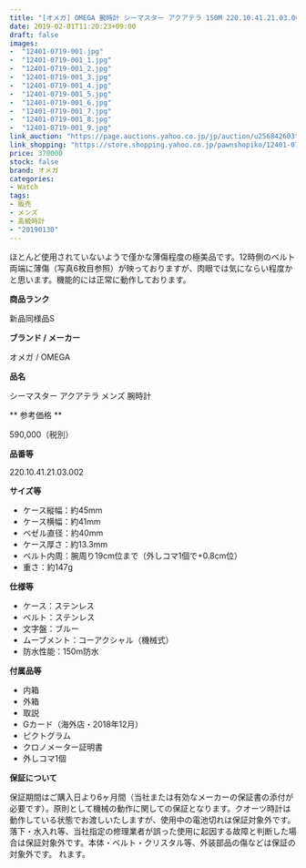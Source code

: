 ```yaml
---
title: "[オメガ] OMEGA 腕時計 シーマスター アクアテラ 150M 220.10.41.21.03.002 ブルー メンズ コーアクシャル 極美品"
date: 2019-02-01T11:20:23+09:00
draft: false
images:
-  "12401-0719-001.jpg"
-  "12401-0719-001_1.jpg"
-  "12401-0719-001_2.jpg"
-  "12401-0719-001_3.jpg"
-  "12401-0719-001_4.jpg"
-  "12401-0719-001_5.jpg"
-  "12401-0719-001_6.jpg"
-  "12401-0719-001_7.jpg"
-  "12401-0719-001_8.jpg"
-  "12401-0719-001_9.jpg"
link_auction: "https://page.auctions.yahoo.co.jp/jp/auction/u256842603"
link_shopping: "https://store.shopping.yahoo.co.jp/pawnshopiko/12401-0719-001.html"
price: 370000
stock: false
brand: オメガ
categories:
- Watch
tags:
- 販売
- メンズ
- 高級時計
- "20190130"
---
```

ほとんど使用されていないようで僅かな薄傷程度の極美品です。12時側のベルト両端に薄傷（写真6枚目参照）が映っておりますが、肉眼では気にならい程度かと思います。機能的には正常に動作しております。

**商品ランク**

新品同様品S

**ブランド / メーカー**

オメガ / OMEGA

**品名**

シーマスター アクアテラ メンズ 腕時計

** 参考価格 **

590,000（税別）

**品番等**

220.10.41.21.03.002

**サイズ等**

- ケース縦幅：約45mm
- ケース横幅：約41mm
- ベゼル直径：約40mm
- ケース厚さ：約13.3mm
- ベルト内周：腕周り19cm位まで（外しコマ1個で+0.8cm位）
- 重さ：約147g

**仕様等**

- ケース：ステンレス
- ベルト：ステンレス
- 文字盤：ブルー
- ムーブメント：コーアクシャル（機械式）
- 防水性能：150m防水

**付属品等**

- 内箱
- 外箱
- 取説
- Gカード（海外店・2018年12月）
- ピクトグラム
- クロノメーター証明書
- 外しコマ1個

**保証について**

保証期間はご購入日より6ヶ月間（当社または有効なメーカーの保証書の添付が必要です）。原則として機械の動作に関しての保証となります。クオーツ時計は動作している状態でお渡しいたしますが、使用中の電池切れは保証対象外です。落下・水入れ等、当社指定の修理業者が誤った使用に起因する故障と判断した場合は保証対象外です。本体・ベルト・クリスタル等、外装部品の傷などは保証の対象外です。
れます。</FONT>

